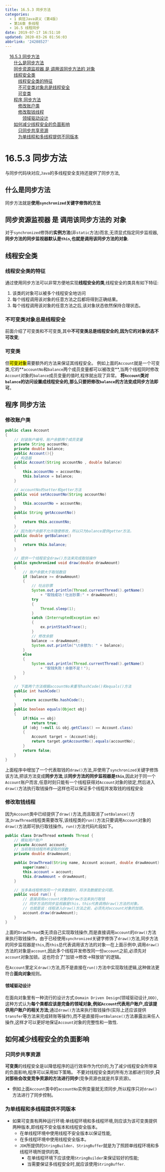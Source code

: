 ```yaml
---
title: 16.5.3 同步方法
categories: 
  - 1 疯狂Java讲义 (第4版)
  - 第16章 多线程
  - 16.5 线程同步
date: 2019-07-17 16:51:10
updated: 2020-03-26 01:56:03
abbrlink: '24208527'
---
```

<div id='my_toc'><a href="/JavaReadingNotes/24208527/#16-5-3-同步方法" class="header_1">16.5.3 同步方法</a>&nbsp;<br><a href="/JavaReadingNotes/24208527/#什么是同步方法" class="header_2">什么是同步方法</a>&nbsp;<br><a href="/JavaReadingNotes/24208527/#同步资源监视器-是-调用该同步方法的-对象" class="header_2">同步资源监视器 是 调用该同步方法的 对象</a>&nbsp;<br><a href="/JavaReadingNotes/24208527/#线程安全类" class="header_2">线程安全类</a>&nbsp;<br><a href="/JavaReadingNotes/24208527/#线程安全类的特征" class="header_3">线程安全类的特征</a>&nbsp;<br><a href="/JavaReadingNotes/24208527/#不可变类对象总是线程安全" class="header_3">不可变类对象总是线程安全</a>&nbsp;<br><a href="/JavaReadingNotes/24208527/#可变类" class="header_3">可变类</a>&nbsp;<br><a href="/JavaReadingNotes/24208527/#程序-同步方法" class="header_2">程序 同步方法</a>&nbsp;<br><a href="/JavaReadingNotes/24208527/#修改账户类" class="header_3">修改账户类</a>&nbsp;<br><a href="/JavaReadingNotes/24208527/#修改取钱线程" class="header_3">修改取钱线程</a>&nbsp;<br><a href="/JavaReadingNotes/24208527/#领域驱动设计" class="header_4">领域驱动设计</a>&nbsp;<br><a href="/JavaReadingNotes/24208527/#如何减少线程安全的负面影响" class="header_2">如何减少线程安全的负面影响</a>&nbsp;<br><a href="/JavaReadingNotes/24208527/#只同步共享资源" class="header_3">只同步共享资源</a>&nbsp;<br><a href="/JavaReadingNotes/24208527/#为单线程和多线程提供不同版本" class="header_3">为单线程和多线程提供不同版本</a>&nbsp;<br></div>
<style>.header_1{margin-left: 1em;}.header_2{margin-left: 2em;}.header_3{margin-left: 3em;}.header_4{margin-left: 4em;}.header_5{margin-left: 5em;}.header_6{margin-left: 6em;}</style>
<!--more-->
<script>if (navigator.platform.search('arm')==-1){document.getElementById('my_toc').style.display = 'none';}var e,p = document.getElementsByTagName('p');while (p.length>0) {e = p[0];e.parentElement.removeChild(e);}</script>

<!--end-->
<!--SSTStart-->
# 16.5.3 同步方法
与同步代码块对应,`Java`的多线程安全支持还提供了同步方法,
## 什么是同步方法
同步方法就是**使用`synchronized`关键字修饰的方法**
## 同步资源监视器 是 调用该同步方法的 对象
对于`synchronized`修饰的**实例方法**(非`static`方法)而言,无须显式指定同步监视器,**同步方法的同步监视器默认是`this`,也就是调用该同步方法的对象**.
## 线程安全类
### 线程安全类的特征
通过使用同步方法可以非常方便地实现**线程安全的类**,线程安全的类具有如下特征:
1. 该类的对象可以被多个线程安全地访问
2. 每个线程调用该对象的任意方法之后都将得到正确结果。
3. 每个线程调用该对象的任意方法之后,该对象状态依然保持合理状态。

### 不可变类对象总是线程安全
前面介绍了可变类和不可变类,其中**不可变类总是线程安全的,因为它的对象状态不可改变**;
### 可变类
但<mark>可变对象</mark>需要额外的方法来保证其线程安全。
例如上面的`Account`就是一个可变类,它的**`accountNo`和`balance`两个成员变量都可以被改变**,当两个线程同时修改`Account`对象的`balance`成员变量的值时,程序就出现了异常。
**将`Account`类对`balance`的访问设置成线程安全的,那么只要把修改`balance`的方法变成同步方法即可**。
<!--SSTStop-->
## 程序 同步方法
### 修改账户类
```java
public class Account
{
    // 封装账户编号、账户余额两个成员变量
    private String accountNo;
    private double balance;
    public Account(){}
    // 构造器
    public Account(String accountNo , double balance)
    {
        this.accountNo = accountNo;
        this.balance = balance;
    }

    // accountNo的setter和getter方法
    public void setAccountNo(String accountNo)
    {
        this.accountNo = accountNo;
    }
    public String getAccountNo()
    {
        return this.accountNo;
    }
    // 因为账户余额不允许随便修改，所以只为balance提供getter方法，
    public double getBalance()
    {
        return this.balance;
    }

    // 提供一个线程安全draw()方法来完成取钱操作
    public synchronized void draw(double drawAmount)
    {
        // 账户余额大于取钱数目
        if (balance >= drawAmount)
        {
            // 吐出钞票
            System.out.println(Thread.currentThread().getName()
                + "取钱成功！吐出钞票:" + drawAmount);
            try
            {
                Thread.sleep(1);
            }
            catch (InterruptedException ex)
            {
                ex.printStackTrace();
            }
            // 修改余额
            balance -= drawAmount;
            System.out.println("\t余额为: " + balance);
        }
        else
        {
            System.out.println(Thread.currentThread().getName()
                + "取钱失败！余额不足！");
        }
    }

    // 下面两个方法根据accountNo来重写hashCode()和equals()方法
    public int hashCode()
    {
        return accountNo.hashCode();
    }
    public boolean equals(Object obj)
    {
        if(this == obj)
            return true;
        if (obj !=null && obj.getClass() == Account.class)
        {
            Account target = (Account)obj;
            return target.getAccountNo().equals(accountNo);
        }
        return false;
    }
}
```
上面程序中增加了一个代表取钱的`draw()`方法,并使用了`synchronized`关键字修饰该方法,把该方法变成**同步方法**,该**同步方法的同步监视器是`this`**,因此对于同一个`Account`账户而言,任意时刻只能有一个线程获得对`Account`对象的锁定,然后进入`draw()`方法执行取钱操作—这样也可以保证多个线程并发取钱的线程安全
### 修改取钱线程
因为`Account`类中已经提供了`draw()`方法,而且取消了`setBalance()`方法,`DrawThread`线程类需要改写,该线程类的`run()`方法只要调用`Account`对象的`draw()`方法即可执行取钱操作。`run()`方法代码片段如下。
```java
public class DrawThread extends Thread {
	// 模拟用户账户
	private Account account;
	// 当前取钱线程所希望取的钱数
	private double drawAmount;

	public DrawThread(String name, Account account, double drawAmount) {
		super(name);
		this.account = account;
		this.drawAmount = drawAmount;
	}

	// 当多条线程修改同一个共享数据时，将涉及数据安全问题。
	public void run() {
		// 直接调用account对象的draw方法来执行取钱
		// 同步方法的同步监视器是this，this代表调用draw()方法的对象。
		// 也就是说：线程进入draw()方法之前，必须先对account对象的加锁。
		account.draw(drawAmount);
	}
}
```
上面的`DrawThread`类无须自己实现取钱操作,而是直接调用`account`的`draw()`方法来执行取钱操作。由于已经使用`synchronized`关键字修饰了`draw()`方法,同步方法的同步监视器是`this`,而`this`总代表调用该方法的对象—在上面示例中,调用`draw()`方法的对象是`account`,因此多个线程并发修改同一份`account`之前,必须先对`account`对象加锁。这也符合了"加锁→修改→释放锁"的逻辑。

在`Account`里定义`draw()`方法,而不是直接在`run()`方法中实现取钱逻辑,这种做法更符合**面向对象**规则。
#### 领域驱动设计
在面向对象里有一种流行的设计方式:`Domain Driven Design`(领域驱动设计,`DDD)`,这种方式认为**每个类都应该是完备的领域对象,例如`Account`代表用户账户,应该提供用户账户的相关方法**;通过`draw()`方法来执行取钱操作(实际上还应该提供`transfer`等方法来完成转账等操作),而不是直接将`setBalance()`方法暴露出来任人操作,这样才可以更好地保证`Account`对象的完整性和一致性.

<!--SSTStart-->
## 如何减少线程安全的负面影响
### 只同步共享资源
**可变类**的线程安全是以降低程序的运行效率作为代价的,为了减少线程安全所带来的负面影响,程序可以采用如下策略。
不要对线程安全类的所有方法都进行同步,**只对那些会改变竞争资源的方法进行同步**(竞争资源也就是共享资源)。
- 例如上面`Account`类中的`accountNo`实例变量就无须同步,所以程序只对`draw()`方法进行了同步控制。

### 为单线程和多线程提供不同版本
- 如果可变类有两种运行环境:单线程环境和多线程环境,则应该为该可变类提供两种版本,即线程不安全版本和线程安全版本。
  - 在单线程环境中使用线程不安全版本以保证性能,
  - 在多线程环境中使用线程安全版本。
  - `JDK`所提供的`StringBuilder`、`StringBuffer`就是为了照顾单线程环境和多线程环境所提供的类,
    - 在单线程环境下应该使用`StringBuilder`来保证较好的性能;
    - 当需要保证多线程安全时,就应该使用`StringBuffer`.
<!--SSTStop-->
